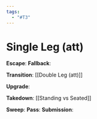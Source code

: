 ```yaml
---
tags:
  - "#T3"
---
```


# Single Leg (att)

**Escape**:
**Fallback**:

**Transition**:
[[Double Leg (att)]]

**Upgrade**:

**Takedown**:
[[Standing vs Seated]]

**Sweep**:
**Pass**:
**Submission**:
